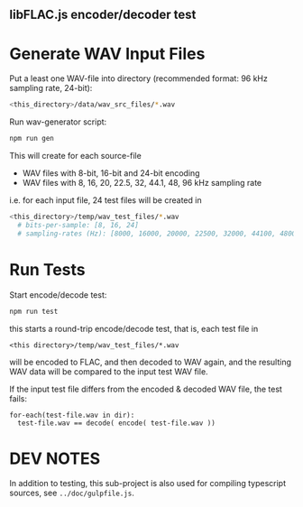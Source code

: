 libFLAC.js encoder/decoder test
-------------------------------


# Generate WAV Input Files

Put a least one WAV-file into directory (recommended format: 96 kHz sampling rate, 24-bit):
```bash
<this_directory>/data/wav_src_files/*.wav
```

Run wav-generator script:
```bash
npm run gen
```

This will create for each source-file
 * WAV files with 8-bit, 16-bit and 24-bit encoding
 * WAV files with 8, 16, 20, 22.5, 32, 44.1, 48, 96 kHz sampling rate

i.e. for each input file, 24 test files will be created in
```bash
<this_directory>/temp/wav_test_files/*.wav
  # bits-per-sample: [8, 16, 24]
  # sampling-rates (Hz): [8000, 16000, 20000, 22500, 32000, 44100, 48000, 96000]
```

# Run Tests

Start encode/decode test:
```bash
npm run test
```

this starts a round-trip encode/decode test, that is, each test file in

    <this directory>/temp/wav_test_files/*.wav

will be encoded to FLAC, and then decoded to WAV again, and
the resulting WAV data will be compared to the input test WAV file.

If the input test file differs from the encoded & decoded WAV file,
the test fails:

    for-each(test-file.wav in dir):
      test-file.wav == decode( encode( test-file.wav ))


# DEV NOTES

In addition to testing, this sub-project is also used for compiling
typescript sources, see `../doc/gulpfile.js`.
